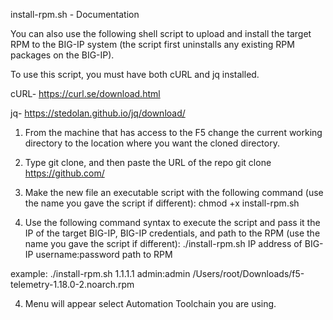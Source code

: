 



install-rpm.sh - Documentation

You can also use the following shell script to upload and install the target RPM to the BIG-IP system (the script first uninstalls any existing RPM packages on the BIG-IP).

To use this script, you must have both cURL and jq installed.

cURL-
https://curl.se/download.html

jq-
https://stedolan.github.io/jq/download/

1) From the machine that has access to the F5 change the current working directory to the location where you want the cloned directory.
2) Type git clone, and then paste the URL of the repo 
      git clone https://github.com/

2) Make the new file an executable script with the following command (use the name you gave the script if different):
   chmod +x install-rpm.sh

3) Use the following command syntax to execute the script and pass it the IP of the target BIG-IP, BIG-IP credentials, and path to the RPM (use the name you gave the script if different): ./install-rpm.sh IP address of BIG-IP username:password path to RPM     

example: ./install-rpm.sh 1.1.1.1 admin:admin /Users/root/Downloads/f5-telemetry-1.18.0-2.noarch.rpm 
  
4) Menu will appear select Automation Toolchain you are using.
